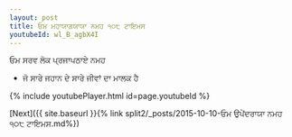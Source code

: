 ```yaml
---
layout: post
title: ਓਮ ਮਹਾਯਾਗਯਾਯਾ ਨਮਹ ੧੦੮ ਟਾਇਮਸ
youtubeId: wl_B_agbX4I
---
```

 
 
 ਓਮ ਸਰਵ ਲੋਕ ਪ੍ਰਜਾਪਠਾਏ ਨਮਹ  
 
 -  ਜੋ ਸਾਰੇ ਜਹਾਨ ਦੇ ਸਾਰੇ ਜੀਵਾਂ ਦਾ ਮਾਲਕ ਹੈ 
 
  
 
  
 
 
 
 
 
 


{% include youtubePlayer.html id=page.youtubeId %}
 
[Next]({{ site.baseurl }}{% link  split2/_posts/2015-10-10-ਓਮ ਉਪੇਂਦਰਾਯਾ ਨਮਹ ੧੦੮ ਟਾਇਮਸ.md%})
 
